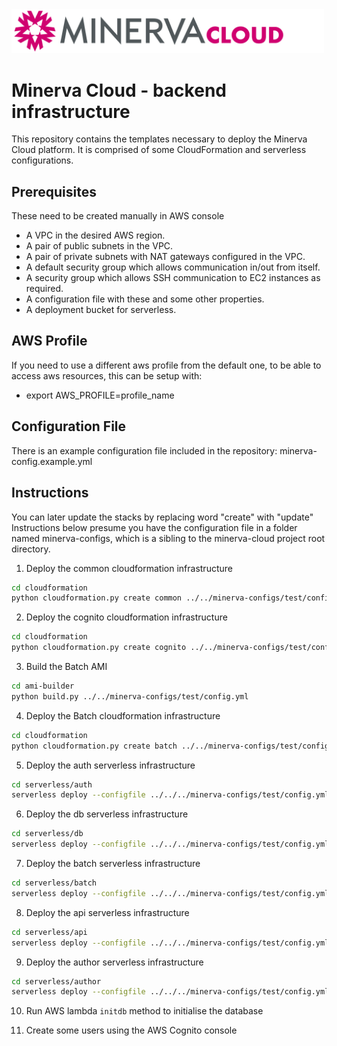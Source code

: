 <img width="500px" src="./Minerva-Cloud_HorizLogo_RGB.svg" />

# Minerva Cloud - backend infrastructure

This repository contains the templates necessary to deploy the Minerva Cloud platform.
It is comprised of some CloudFormation and serverless configurations.

## Prerequisites
These need to be created manually in AWS console
- A VPC in the desired AWS region.
- A pair of public subnets in the VPC.
- A pair of private subnets with NAT gateways configured in the VPC.
- A default security group which allows communication in/out from itself.
- A security group which allows SSH communication to EC2 instances as required.
- A configuration file with these and some other properties.
- A deployment bucket for serverless.

## AWS Profile

If you need to use a different aws profile from the default one, to be able to access aws resources,
this can be setup with:
- export AWS_PROFILE=profile_name

## Configuration File

There is an example configuration file included in the repository: minerva-config.example.yml

## Instructions

You can later update the stacks by replacing word "create" with "update"
Instructions below presume you have the configuration file in a folder named minerva-configs,
which is a sibling to the minerva-cloud project root directory.

1. Deploy the common cloudformation infrastructure

```bash
cd cloudformation
python cloudformation.py create common ../../minerva-configs/test/config.yml
```

2. Deploy the cognito cloudformation infrastructure

```bash
cd cloudformation
python cloudformation.py create cognito ../../minerva-configs/test/config.yml
```

3. Build the Batch AMI

```bash
cd ami-builder
python build.py ../../minerva-configs/test/config.yml
```

4. Deploy the Batch cloudformation infrastructure

```bash
cd cloudformation
python cloudformation.py create batch ../../minerva-configs/test/config.yml
```

5. Deploy the auth serverless infrastructure

```bash
cd serverless/auth
serverless deploy --configfile ../../../minerva-configs/test/config.yml
```

6. Deploy the db serverless infrastructure

```bash
cd serverless/db
serverless deploy --configfile ../../../minerva-configs/test/config.yml
```

7. Deploy the batch serverless infrastructure

```bash
cd serverless/batch
serverless deploy --configfile ../../../minerva-configs/test/config.yml
```

8. Deploy the api serverless infrastructure

```bash
cd serverless/api
serverless deploy --configfile ../../../minerva-configs/test/config.yml
```

9. Deploy the author serverless infrastructure

```bash
cd serverless/author
serverless deploy --configfile ../../../minerva-configs/test/config.yml
```

10. Run AWS lambda `initdb` method to initialise the database

11. Create some users using the AWS Cognito console
